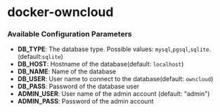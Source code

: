 # docker-owncloud

### Available Configuration Parameters

- **DB_TYPE**: The database type. Possible values: `mysql`,`pgsql`,`sqlite`. (default:`sqlite`)
- **DB_HOST**: Hostname of the database(default: `localhost`)
- **DB_NAME**: Name of the database
- **DB_USER**: User name to connect to the database(default: `owncloud`)
- **DB_PASS**: Password of the database user
- **ADMIN_USER**: User name of the admin account (default: "admin")
- **ADMIN_PASS**: Password of the admin account